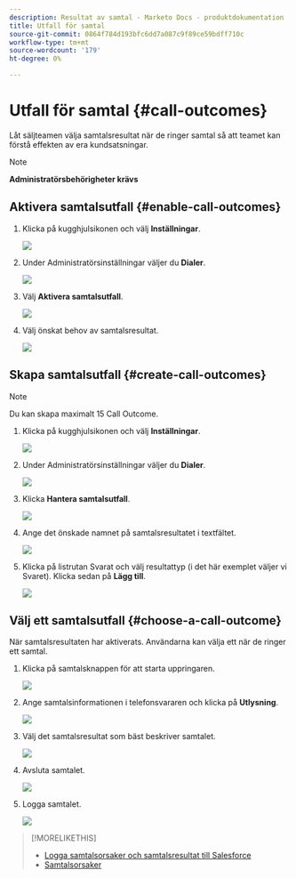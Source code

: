 ```yaml
---
description: Resultat av samtal - Marketo Docs - produktdokumentation
title: Utfall för samtal
source-git-commit: 0864f784d193bfc6dd7a087c9f89ce59bdff710c
workflow-type: tm+mt
source-wordcount: '179'
ht-degree: 0%

---
```


# Utfall för samtal {#call-outcomes}

Låt säljteamen välja samtalsresultat när de ringer samtal så att teamet kan förstå effekten av era kundsatsningar.

>[!NOTE]
>
>**Administratörsbehörigheter krävs**

## Aktivera samtalsutfall {#enable-call-outcomes}

1. Klicka på kugghjulsikonen och välj **Inställningar**.

   ![](assets/call-outcomes-1.png)

1. Under Administratörsinställningar väljer du **Dialer**.

   ![](assets/call-outcomes-2.png)

1. Välj **Aktivera samtalsutfall**.

   ![](assets/call-outcomes-3.png)

1. Välj önskat behov av samtalsresultat.

   ![](assets/call-outcomes-4.png)

## Skapa samtalsutfall {#create-call-outcomes}

>[!NOTE]
>
>Du kan skapa maximalt 15 Call Outcome.

1. Klicka på kugghjulsikonen och välj **Inställningar**.

   ![](assets/call-outcomes-5.png)

1. Under Administratörsinställningar väljer du **Dialer**.

   ![](assets/call-outcomes-6.png)

1. Klicka **Hantera samtalsutfall**.

   ![](assets/call-outcomes-7.png)

1. Ange det önskade namnet på samtalsresultatet i textfältet.

   ![](assets/call-outcomes-8.png)

1. Klicka på listrutan Svarat och välj resultattyp (i det här exemplet väljer vi Svaret). Klicka sedan på **Lägg till**.

   ![](assets/call-outcomes-9.png)

## Välj ett samtalsutfall {#choose-a-call-outcome}

När samtalsresultaten har aktiverats. Användarna kan välja ett när de ringer ett samtal.

1. Klicka på samtalsknappen för att starta uppringaren.

   ![](assets/call-outcomes-10.png)

1. Ange samtalsinformationen i telefonsvararen och klicka på **Utlysning**.

   ![](assets/call-outcomes-11.png)

1. Välj det samtalsresultat som bäst beskriver samtalet.

   ![](assets/call-outcomes-12.png)

1. Avsluta samtalet.

   ![](assets/call-outcomes-13.png)

1. Logga samtalet.

   ![](assets/call-outcomes-14.png)

>[!MORELIKETHIS]
>
>* [Logga samtalsorsaker och samtalsresultat till Salesforce](/help/marketo/product-docs/marketo-sales-insight/actions/phone/log-call-reasons-and-call-outcomes-to-salesforce.md)
>* [Samtalsorsaker](/help/marketo/product-docs/marketo-sales-insight/actions/phone/call-reasons.md)

